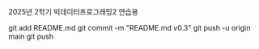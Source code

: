 2025년 2학기 빅데이터프로그래밍2 연습용

git add README.md
git commit -m "README.md v0.3"
git push -u origin main
git push
